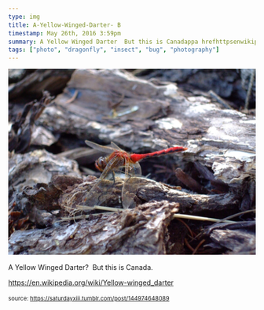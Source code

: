 ```yaml
---
type: img
title: A-Yellow-Winged-Darter- B
timestamp: May 26th, 2016 3:59pm
summary: A Yellow Winged Darter  But this is Canadappa hrefhttpsenwikipediaorgwikiYellowwingeddarter targetblankhttpsenwikipediaor
tags: ["photo", "dragonfly", "insect", "bug", "photography"]
---
```

<img src="../media/144974648089.jpg"/>
                                                                                          <div class="caption"><p>A Yellow Winged Darter?  But this is Canada.</p><p><a href="https://en.wikipedia.org/wiki/Yellow-winged_darter" target="_blank">https://en.wikipedia.org/wiki/Yellow-winged_darter</a><br/></p> </div>
                                    
                
                
                
                
                                
<small>source: https://saturdayxiii.tumblr.com/post/144974648089</small>